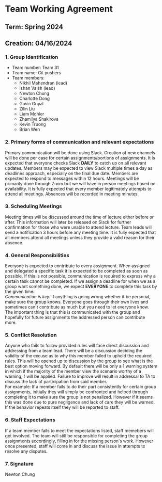 # Team Working Agreement
## Term: Spring 2024
## Creation: 04/16/2024

### **1. Group Identification**<br>
- Team number: Team 31
- Team name: Git pushers
- Team members:
  - Nikhil Mahendran (lead)
  - Ishan Vaish (lead)
  - Newton Chung
  - Charlotte Dong
  - Gavin Guyal
  - Zilin Liu
  - Liam Mohler
  - Zhamilya Shakirova
  - Kevin Truong
  - Brian Wen

### **2. Primary forms of communication and relevant expectations**

Primary communication will be done using Slack. Creation of new channels will be done per case for certain assignments/portions of assignments. It is expected that everyone checks Slack **DAILY** to catch up on all relevant updates. Members may be expected to view Slack multiple times a day as deadlines approach, especially on the final due date. Members are expected to respond to messages within 12 hours. Meetings will be primarily done through Zoom but we will have in person meetings based on availability. It is fully expected that every member legitimately attempts to attend all meetings. Absences will be recorded in meeting minutes.

### **3. Scheduling Meetings**

Meeting times will be discussed around the time of lecture either before or after. This information will later be released on Slack for further confirmation for those who were unable to attend lecture. Team leads will send a notification 3 hours before any meeting time. It is fully expected that all members attend all meetings unless they provide a valid reason for their absence. 

### **4. General Responsibilities**

Everyone is expected to contribute to every assignment. When assigned and delegated a specific task it is expected to be completed as soon as possible. If this is not possible, communication is required to express why a certain task cannot be completed. If we assign a deadline for when we as a group want something done, we expect **EVERYONE** to complete this task by the given time. <br>
_Communication is key._ If anything is going wrong whether it be personal, make sure the group knows. Everyone goes through their own lives and sometimes can't contribute as much but you need to let everyone know. The important thing is that this is communicated with the group and hopefully for future assignments the addressed person can contribute more. 

### **5. Conflict Resolution**

Anyone who fails to follow provided rules will face direct discussion and addressing from a team lead. There will be a discussion deciding the validity of the excuse as to why this member failed to uphold the required rules. This will be opened up to discussion by the group to see what is the best option moving forward. By default there will be only a 1 warning system in which if the majority of the member view the scenario worthy of a warning, 1 will be applied. Failure to improve will result in addressal to TA to discuss the lack of participation from said member. <br>
For example: If a member fails to do their part consistently for certain group assignments, initially they will simply be confronted and helped through completing it to make sure the group is not penalized. However if it seems this was done due to pure negligence and lack of care they will be warned. If the behavior repeats itself they will be reported to staff.

### **6. Staff Expectations**

If a team member fails to meet the expectations listed, staff memebers will get involved. The team will still be responsible for completing the group assignments accordingly, filling in for the missing person's work. However once presented, staff will come in and discuss the issue in attempts to resolve any disputes. 

### **7. Signature**

Newton Chung
